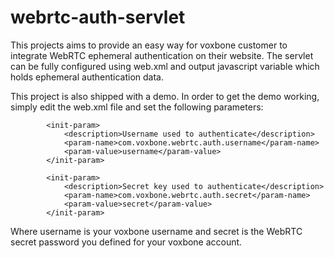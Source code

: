 webrtc-auth-servlet
===================

This projects aims to provide an easy way for voxbone customer to integrate WebRTC ephemeral authentication on their website.
The servlet can be fully configured using web.xml and output javascript variable which holds ephemeral authentication data.

This project is also shipped with a demo.
In order to get the demo working, simply edit the web.xml file and set the following parameters:

```
        <init-param>
            <description>Username used to authenticate</description>
            <param-name>com.voxbone.webrtc.auth.username</param-name>
            <param-value>username</param-value>
        </init-param>
```

```
        <init-param>
            <description>Secret key used to authenticate</description>
            <param-name>com.voxbone.webrtc.auth.secret</param-name>
            <param-value>secret</param-value>
        </init-param>
```

Where username is your voxbone username and secret is the WebRTC secret password you defined for your voxbone account.
